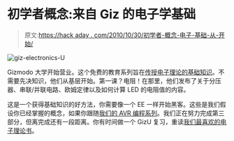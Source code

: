 # 初学者概念:来自 Giz 的电子学基础

> 原文:[https://hack aday . com/2010/10/30/初学者-概念-电子-基础-从-开始/](https://hackaday.com/2010/10/30/beginner-concepts-electronics-basics-from-the-giz/)

![](../Images/efed330e7dea8f5ee9eff9083162ba5d.png "giz-electronics-U")

Gizmodo 大学开始营业。这个免费的教育系列旨在[传授电子理论的基础知识](http://gizmodo.com/5677024/gizmodo-university-volts-amps-and-ohms)。不需要先决知识，他们从基层开始。第一课？电阻！在那里，他们发布了关于分压器、串联/并联电路、欧姆定律以及如何计算 LED 的电阻值的内容。

这是一个获得基础知识的好方法，你需要像一个 EE 一样开始黑客。这些是我们假设你已经掌握的概念，如果你跟随[我们的 AVR 编程系列](http://hackaday.com/2010/10/23/avr-programming-introduction/)。我们正在努力完成第三部分，但离完成还有一段距离。你有时间做一个 GizU 复习，重读[我们最喜欢的电子理论书](http://www.amazon.com/There-Are-Electrons-Electronics-Earthlings/dp/0962781592)。